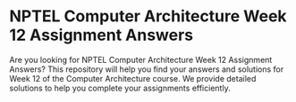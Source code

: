 # NPTEL Computer Architecture Week 12 Assignment Answers

Are you looking for NPTEL Computer Architecture Week 12 Assignment Answers? This repository will help you find your answers and solutions for Week 12 of the Computer Architecture course. We provide detailed solutions to help you complete your assignments efficiently.